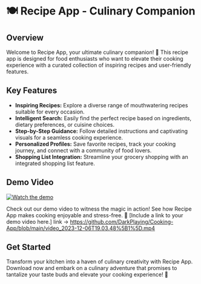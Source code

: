 # 🍽️ Recipe App - Culinary Companion

## Overview

Welcome to  Recipe App, your ultimate culinary companion! 🌟 This recipe app is designed for food enthusiasts who want to elevate their cooking experience with a curated collection of inspiring recipes and user-friendly features.

## Key Features

- **Inspiring Recipes:** Explore a diverse range of mouthwatering recipes suitable for every occasion.
- **Intelligent Search:** Easily find the perfect recipe based on ingredients, dietary preferences, or cuisine choices.
- **Step-by-Step Guidance:** Follow detailed instructions and captivating visuals for a seamless cooking experience.
- **Personalized Profiles:** Save favorite recipes, track your cooking journey, and connect with a community of food lovers.
- **Shopping List Integration:** Streamline your grocery shopping with an integrated shopping list feature.

## Demo Video

[![Watch the demo](https://img.youtube.com/vi/zpg9dwTJI2o/maxresdefault.jpg)](https://www.youtube.com/watch?v=zpg9dwTJI2o)

Check out our demo video to witness the magic in action! See how Recipe App makes cooking enjoyable and stress-free. 🎥 [Include a link to your demo video here.]
link -> https://github.com/DarkPlaying/Cooking-App/blob/main/video_2023-12-06T19.03.48%5B1%5D.mp4

## Get Started

Transform your kitchen into a haven of culinary creativity with Recipe App. Download now and embark on a culinary adventure that promises to tantalize your taste buds and elevate your cooking experience! 📲

